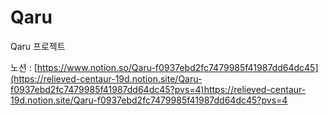 # Qaru
Qaru 프로젝트

노션 : [https://www.notion.so/Qaru-f0937ebd2fc7479985f41987dd64dc45](https://relieved-centaur-19d.notion.site/Qaru-f0937ebd2fc7479985f41987dd64dc45?pvs=4)https://relieved-centaur-19d.notion.site/Qaru-f0937ebd2fc7479985f41987dd64dc45?pvs=4
